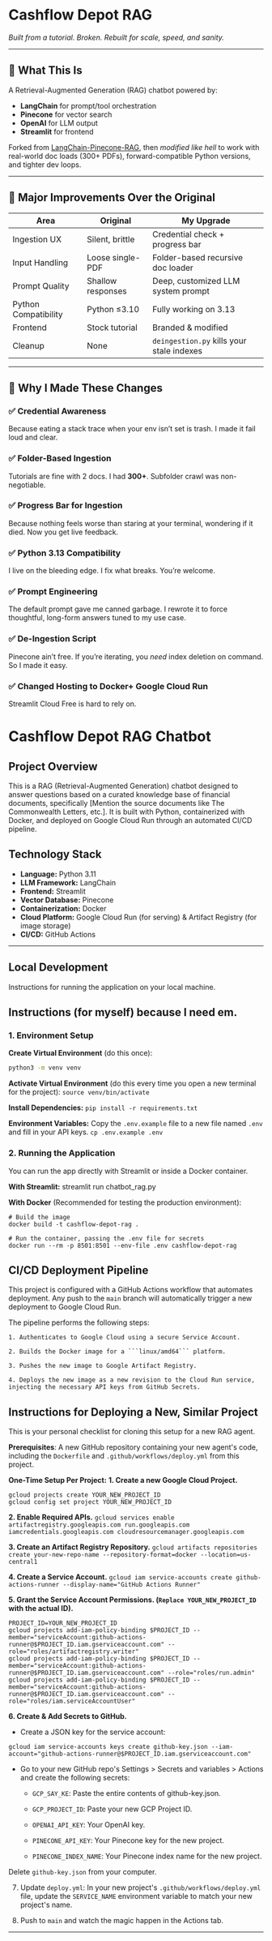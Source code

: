 # Cashflow Depot RAG
*Built from a tutorial. Broken. Rebuilt for scale, speed, and sanity.*

---

## 🚀 What This Is

A Retrieval-Augmented Generation (RAG) chatbot powered by:

- **LangChain** for prompt/tool orchestration  
- **Pinecone** for vector search  
- **OpenAI** for LLM output  
- **Streamlit** for frontend  

Forked from [LangChain-Pinecone-RAG](https://github.com/ThomasJanssen-tech/LangChain-Pinecone-RAG/tree/main), then *modified like hell* to work with real-world doc loads (300+ PDFs), forward-compatible Python versions, and tighter dev loops.

---

## 🔨 Major Improvements Over the Original

| Area              | Original            | My Upgrade                               |
|-------------------|---------------------|-------------------------------------------|
| Ingestion UX      | Silent, brittle     | Credential check + progress bar           |
| Input Handling    | Loose single-PDF    | Folder-based recursive doc loader         |
| Prompt Quality    | Shallow responses   | Deep, customized LLM system prompt        |
| Python Compatibility | Python ≤3.10    | Fully working on 3.13                     |
| Frontend          | Stock tutorial      | Branded & modified                        |
| Cleanup           | None                | `deingestion.py` kills your stale indexes |

---

## 🧠 Why I Made These Changes

### ✅ Credential Awareness  
Because eating a stack trace when your env isn’t set is trash. I made it fail loud and clear.

### ✅ Folder-Based Ingestion  
Tutorials are fine with 2 docs. I had **300+**. Subfolder crawl was non-negotiable.

### ✅ Progress Bar for Ingestion  
Because nothing feels worse than staring at your terminal, wondering if it died. Now you get live feedback.

### ✅ Python 3.13 Compatibility  
I live on the bleeding edge. I fix what breaks. You’re welcome.

### ✅ Prompt Engineering  
The default prompt gave me canned garbage. I rewrote it to force thoughtful, long-form answers tuned to my use case.

### ✅ De-Ingestion Script  
Pinecone ain’t free. If you’re iterating, you *need* index deletion on command. So I made it easy.

### ✅ Changed Hosting to Docker+ Google Cloud Run
Streamlit Cloud Free is hard to rely on.



# Cashflow Depot RAG Chatbot

## Project Overview

This is a RAG (Retrieval-Augmented Generation) chatbot designed to answer questions based on a curated knowledge base of financial documents, specifically [Mention the source documents like The Commonwealth Letters, etc.]. It is built with Python, containerized with Docker, and deployed on Google Cloud Run through an automated CI/CD pipeline.

## Technology Stack

* **Language:** Python 3.11
* **LLM Framework:** LangChain
* **Frontend:** Streamlit
* **Vector Database:** Pinecone
* **Containerization:** Docker
* **Cloud Platform:** Google Cloud Run (for serving) & Artifact Registry (for image storage)
* **CI/CD:** GitHub Actions

---

## Local Development

Instructions for running the application on your local machine.

## Instructions (for myself) because I need em.

### 1. Environment Setup

**Create Virtual Environment** (do this once):
```bash
python3 -m venv venv
```
**Activate Virtual Environment** (do this every time you open a new terminal for the project):
```source venv/bin/activate```

**Install Dependencies:**
```pip install -r requirements.txt```

**Environment Variables:**
Copy the ```.env.example``` file to a new file named ```.env``` and fill in your API keys.
```cp .env.example .env```

### 2. Running the Application
You can run the app directly with Streamlit or inside a Docker container.

**With Streamlit:**
streamlit run chatbot_rag.py

**With Docker** (Recommended for testing the production environment):

```
# Build the image
docker build -t cashflow-depot-rag .

# Run the container, passing the .env file for secrets
docker run --rm -p 8501:8501 --env-file .env cashflow-depot-rag
```

## CI/CD Deployment Pipeline

This project is configured with a GitHub Actions workflow that automates deployment. Any push to the ```main``` branch will automatically trigger a new deployment to Google Cloud Run.

The pipeline performs the following steps:

    1. Authenticates to Google Cloud using a secure Service Account.

    2. Builds the Docker image for a ```linux/amd64``` platform.

    3. Pushes the new image to Google Artifact Registry.

    4. Deploys the new image as a new revision to the Cloud Run service, injecting the necessary API keys from GitHub Secrets.

## Instructions for Deploying a New, Similar Project

This is your personal checklist for cloning this setup for a new RAG agent.

**Prerequisites**: A new GitHub repository containing your new agent's code, including the ```Dockerfile``` and ```.github/workflows/deploy.yml``` from this project.

**One-Time Setup Per Project:**
**1. Create a new Google Cloud Project.**
```
gcloud projects create YOUR_NEW_PROJECT_ID
gcloud config set project YOUR_NEW_PROJECT_ID
```
**2. Enable Required APIs.**
```gcloud services enable artifactregistry.googleapis.com run.googleapis.com iamcredentials.googleapis.com cloudresourcemanager.googleapis.com```

**3. Create an Artifact Registry Repository.**
```gcloud artifacts repositories create your-new-repo-name --repository-format=docker --location=us-central1```

**4. Create a Service Account.**
```gcloud iam service-accounts create github-actions-runner --display-name="GitHub Actions Runner"```

**5. Grant the Service Account Permissions. (```Replace YOUR_NEW_PROJECT_ID``` with the actual ID).**
```
PROJECT_ID=YOUR_NEW_PROJECT_ID
gcloud projects add-iam-policy-binding $PROJECT_ID --member="serviceAccount:github-actions-runner@$PROJECT_ID.iam.gserviceaccount.com" --role="roles/artifactregistry.writer"
gcloud projects add-iam-policy-binding $PROJECT_ID --member="serviceAccount:github-actions-runner@$PROJECT_ID.iam.gserviceaccount.com" --role="roles/run.admin"
gcloud projects add-iam-policy-binding $PROJECT_ID --member="serviceAccount:github-actions-runner@$PROJECT_ID.iam.gserviceaccount.com" --role="roles/iam.serviceAccountUser"
```

**6. Create & Add Secrets to GitHub.**
- Create a JSON key for the service account:
```
gcloud iam service-accounts keys create github-key.json --iam-account="github-actions-runner@$PROJECT_ID.iam.gserviceaccount.com"
```
- Go to your new GitHub repo's Settings > Secrets and variables > Actions and create the following secrets:

    - ```GCP_SAY_KE```: Paste the entire contents of github-key.json.

    - ```GCP_PROJECT_ID```: Paste your new GCP Project ID.

    - ```OPENAI_API_KEY```: Your OpenAI key.

    - ```PINECONE_API_KEY```: Your Pinecone key for the new project.

    - ```PINECONE_INDEX_NAME```: Your Pinecone index name for the new project.

Delete ```github-key.json``` from your computer.

7. Update ```deploy.yml```: In your new project's ```.github/workflows/deploy.yml``` file, update the ```SERVICE_NAME``` environment variable to match your new project's name.

8. Push to ```main``` and watch the magic happen in the Actions tab.

---

